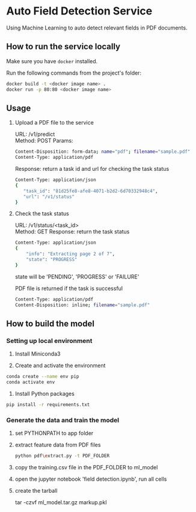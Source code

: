 # Auto Field Detection Service

Using Machine Learning to auto detect relevant fields in PDF documents.

## How to run the service locally

Make sure you have `docker` installed.

Run the following commands from the project's folder:

```bash
docker build -t <docker image name> .
docker run -p 80:80 <docker image name>
```

## Usage

1. Upload a PDF file to the service  

   URL: /v1/predict   
   Method: POST
   Params:

   ```bash
   Content-Disposition: form-data; name="pdf"; filename="sample.pdf"  
   Content-Type: application/pdf
   ```

   Response: return a task id and url for checking the task status

   ```bash
   Content-Type: application/json
   {  
      "task_id": "81d25fe8-afe8-4071-b2d2-6d70332948c4",  
      "url": "/v1/status"  
   }  
   ```
   
1. Check the task status   

   URL: /v1/status/<task_id>   
   Method: GET
   Response: return the task status
   
   ```bash
   Content-Type: application/json
   {  
       "info": "Extracting page 2 of 7",  
       "state": "PROGRESS"  
   }  
   ```

   state will be 'PENDING', 'PROGRESS' or 'FAILURE'
   
   PDF file is returned if the task is successful
   
   ```bash
   Content-Type: application/pdf  
   Content-Disposition: inline; filename="sample.pdf"  
   ```

## How to build the model

### Setting up local environment

1. Install Miniconda3
   
1. Create and activate the environment 

  ```bash
  conda create --name env pip
  conda activate env
  ```

1. Install Python packages

  ```bash
  pip install -r requirements.txt
  ```

### Generate the data and train the model

1. set PYTHONPATH to app folder

1. extract feature data from PDF files

   ```bash
   python pdf\extract.py -t PDF_FOLDER
   ```
   
1. copy the training.csv file in the PDF_FOLDER to ml_model

1. open the jupyter notebook 'field detection.ipynb', run all cells

1. create the tarball

   tar -czvf ml_model.tar.gz markup.pkl